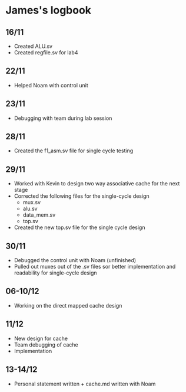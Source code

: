# James's logbook

## 16/11
  - Created ALU.sv
  - Created regfile.sv for lab4
  
## 22/11
  - Helped Noam with control unit
    
## 23/11
  - Debugging with team during lab session
    
## 28/11
  - Created the f1_asm.sv file for single cycle testing
    
## 29/11
  - Worked with Kevin to design two way associative cache for the next stage
  - Corrected the following files for the single-cycle design
     - mux.sv
     - alu.sv
     - data_mem.sv
     - top.sv
  - Created the new top.sv file for the single cycle design
   
## 30/11
  - Debugged the control unit with Noam (unfinished)
  - Pulled out muxes out of the .sv files sor better implementation and readability for single-cycle design
    
## 06-10/12 
- Working on the direct mapped cache design

## 11/12 
- New design for cache
- Team debugging of cache
- Implementation

## 13-14/12
- Personal statement written + cache.md written with Noam

  

